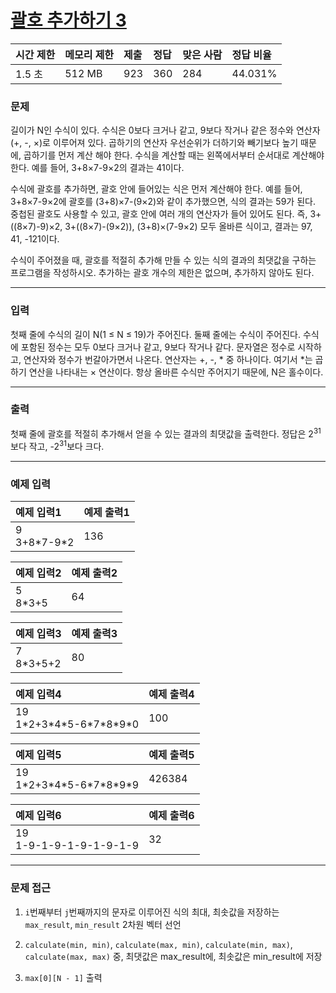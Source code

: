 # [괄호 추가하기 3](https://www.acmicpc.net/problem/16639)

<div align = center>

| 시간 제한 | 메모리 제한 | 제출 | 정답 | 맞은 사람 | 정답 비율 |
| :-------- | :---------- | :--- | :--- | :-------- | :-------- |
| 1.5 초    | 512 MB      | 923  | 360  | 284       | 44.031%   |

</div>

### 문제

길이가 N인 수식이 있다. 수식은 0보다 크거나 같고, 9보다 작거나 같은 정수와 연산자(+, -, ×)로 이루어져 있다. 곱하기의 연산자 우선순위가 더하기와 빼기보다 높기 때문에, 곱하기를 먼저 계산 해야 한다. 수식을 계산할 때는 왼쪽에서부터 순서대로 계산해야 한다. 예를 들어, 3+8×7-9×2의 결과는 41이다.

수식에 괄호를 추가하면, 괄호 안에 들어있는 식은 먼저 계산해야 한다. 예를 들어, 3+8×7-9×2에 괄호를 (3+8)×7-(9×2)와 같이 추가했으면, 식의 결과는 59가 된다. 중첩된 괄호도 사용할 수 있고, 괄호 안에 여러 개의 연산자가 들어 있어도 된다. 즉, 3+((8×7)-9)×2, 3+((8×7)-(9×2)), (3+8)×(7-9×2) 모두 올바른 식이고, 결과는 97, 41, -121이다.

수식이 주어졌을 때, 괄호를 적절히 추가해 만들 수 있는 식의 결과의 최댓값을 구하는 프로그램을 작성하시오. 추가하는 괄호 개수의 제한은 없으며, 추가하지 않아도 된다.

---

### 입력

첫째 줄에 수식의 길이 N(1 ≤ N ≤ 19)가 주어진다. 둘째 줄에는 수식이 주어진다. 수식에 포함된 정수는 모두 0보다 크거나 같고, 9보다 작거나 같다. 문자열은 정수로 시작하고, 연산자와 정수가 번갈아가면서 나온다. 연산자는 +, -, * 중 하나이다. 여기서 *는 곱하기 연산을 나타내는 × 연산이다. 항상 올바른 수식만 주어지기 때문에, N은 홀수이다.

---

### 출력

첫째 줄에 괄호를 적절히 추가해서 얻을 수 있는 결과의 최댓값을 출력한다. 정답은 2<sup>31</sup>보다 작고, -2<sup>31</sup>보다 크다.

---

### 예제 입력

| 예제 입력1        | 예제 출력1 |
| :---------------- | :--------- |
| 9<br/>3+8\*7-9\*2 | 136        |

| 예제 입력2   | 예제 출력2 |
| :----------- | :--------- |
| 5<br/>8\*3+5 | 64         |

| 예제 입력3     | 예제 출력3 |
| :------------- | :--------- |
| 7<br/>8\*3+5+2 | 80         |

| 예제 입력4                        | 예제 출력4 |
| :-------------------------------- | :--------- |
| 19<br/>1\*2+3\*4\*5-6\*7\*8\*9\*0 | 100        |

| 예제 입력5                        | 예제 출력5 |
| :-------------------------------- | :--------- |
| 19<br/>1\*2+3\*4\*5-6\*7\*8\*9\*9 | 426384     |

| 예제 입력6                 | 예제 출력6 |
| :------------------------- | :--------- |
| 19<br/>1-9-1-9-1-9-1-9-1-9 | 32         |

---

### 문제 접근

1. `i`번째부터 `j`번째까지의 문자로 이루어진 식의 최대, 최솟값을 저장하는 `max_result`, `min_result` 2차원 벡터 선언

2. `calculate(min, min)`, `calculate(max, min)`, `calculate(min, max)`, `calculate(max, max)` 중, 최댓값은 max_result에, 최솟값은 min_result에 저장

3. `max[0][N - 1]` 출력
